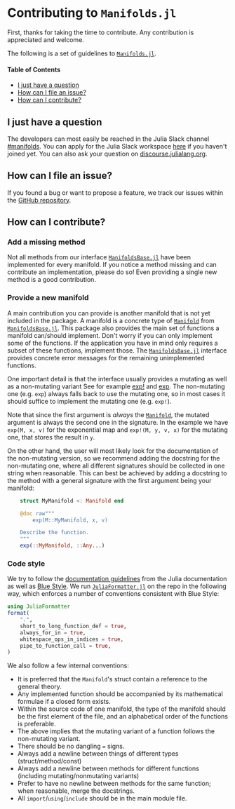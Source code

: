# Contributing to `Manifolds.jl`

First, thanks for taking the time to contribute.
Any contribution is appreciated and welcome.

The following is a set of guidelines to [`Manifolds.jl`](https://juliamanifolds.github.io/Manifolds.jl/).

#### Table of Contents

* [I just have a question](#i-just-have-a-question)
* [How can I file an issue?](#how-can-i-file-an-issue)
* [How can I contribute?](#how-can-i-contribute)

## I just have a question

The developers can most easily be reached in the Julia Slack channel [#manifolds](https://julialang.slack.com/archives/CP4QF0K5Z).
You can apply for the Julia Slack workspace [here](https://slackinvite.julialang.org) if you haven't joined yet.
You can also ask your question on [discourse.julialang.org](https://discourse.julialang.org).

## How can I file an issue?

If you found a bug or want to propose a feature, we track our issues within the [GitHub repository](https://github.com/JuliaNLSolvers/Manifolds.jl/issues).

## How can I contribute?

### Add a missing method

Not all methods from our interface [`ManifoldsBase.jl`](https://juliamanifolds.github.io/Manifolds.jl/latest/interface.html) have been implemented for every manifold.
If you notice a method missing and can contribute an implementation, please do so!
Even providing a single new method is a good contribution.

### Provide a new manifold

A main contribution you can provide is another manifold that is not yet included in the
package.
A manifold is a concrete type of [`Manifold`](https://juliamanifolds.github.io/Manifolds.jl/latest/interface.html#ManifoldsBase.Manifold) from [`ManifoldsBase.jl`](https://juliamanifolds.github.io/Manifolds.jl/latest/interface.html).
This package also provides the main set of functions a manifold can/should implement.
Don't worry if you can only implement some of the functions.
If the application you have in mind only requires a subset of these functions, implement those.
The [`ManifoldsBase.jl`](https://juliamanifolds.github.io/Manifolds.jl/latest/interface.html) interface provides concrete error messages for the remaining unimplemented functions.

One important detail is that the interface usually provides a mutating as well as a non-mutating variant
See for example [exp!](https://juliamanifolds.github.io/Manifolds.jl/latest/interface.html#ManifoldsBase.exp!-Tuple{Manifold,Any,Any,Any}) and [exp](https://juliamanifolds.github.io/Manifolds.jl/latest/interface.html#Base.exp-Tuple{Manifold,Any,Any}).
The non-mutating one (e.g. `exp`) always falls back to use the mutating one, so in most cases it should
suffice to implement the mutating one (e.g. `exp!`).

Note that since the first argument is _always_ the [`Manifold`](https://juliamanifolds.github.io/Manifolds.jl/latest/interface.html#ManifoldsBase.Manifold), the mutated argument is always the second one in the signature.
In the example we have `exp(M, x, v)` for the exponential map and `exp!(M, y, v, x)` for the mutating one, that stores the result in `y`.

On the other hand, the user will most likely look for the documentation of the non-mutating version, so we recommend adding the docstring for the non-mutating one, where all different signatures should be collected in one string when reasonable.
This can best be achieved by adding a docstring to the method with a general signature with the first argument being your manifold:
````julia
    struct MyManifold <: Manifold end

    @doc raw"""
        exp(M::MyManifold, x, v)

    Describe the function.
    """
    exp(::MyManifold, ::Any...)
````

### Code style

We try to follow the [documentation guidelines](https://docs.julialang.org/en/v1/manual/documentation/) from the Julia documentation as well as [Blue Style](https://github.com/invenia/BlueStyle).
We run [`JuliaFormatter.jl`](https://github.com/domluna/JuliaFormatter.jl) on the repo in the following way, which enforces a number of conventions consistent with Blue Style:
```julia
using JuliaFormatter
format(
    ".",
    short_to_long_function_def = true,
    always_for_in = true,
    whitespace_ops_in_indices = true,
    pipe_to_function_call = true,
)
```

We also follow a few internal conventions:
- It is preferred that the `Manifold`'s struct contain a reference to the general theory.
- Any implemented function should be accompanied by its mathematical formulae if a closed form exists.
- Within the source code of one manifold, the type of the manifold should be the first element of the file, and an alphabetical order of the functions is preferable.
- The above implies that the mutating variant of a function follows the non-mutating variant.
- There should be no dangling `=` signs.
- Always add a newline between things of different types (struct/method/const)
- Always add a newline between methods for different functions (including mutating/nonmutating variants)
- Prefer to have no newline between methods for the same function; when reasonable, merge the docstrings.
- All `import`/`using`/`include` should be in the main module file.
